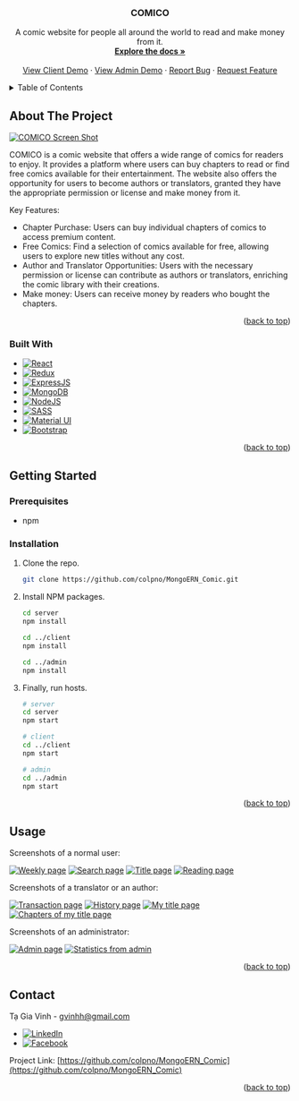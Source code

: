<a name="readme-top"></a>



<!-- PROJECT LOGO -->
<br />
<div align="center">
<h3 align="center">COMICO</h3>

  <p align="center">
    A comic website for people all around the world to read and make money from it.
    <br />
    <a href="https://github.com/colpno/MongoERN_Comic/tree/master/docs"><strong>Explore the docs »</strong></a>
    <br />
    <br />
    <a href="https://comico-comic.netlify.app">View Client Demo</a>
    ·
    <a href="https://admin-comico.netlify.app">View Admin Demo</a>
    ·
    <a href="https://github.com/colpno/MongoERN_Comic/issues">Report Bug</a>
    ·
    <a href="https://github.com/colpno/MongoERN_Comic/issues">Request Feature</a>
  </p>
</div>



<!-- TABLE OF CONTENTS -->
<details>
  <summary>Table of Contents</summary>
  <ol>
    <li>
      <a href="#about-the-project">About The Project</a>
      <ul>
        <li><a href="#built-with">Built With</a></li>
      </ul>
    </li>
    <li>
      <a href="#getting-started">Getting Started</a>
      <ul>
        <li><a href="#prerequisites">Prerequisites</a></li>
        <li><a href="#installation">Installation</a></li>
      </ul>
    </li>
    <li><a href="#usage">Usage</a></li>
    <li><a href="#contact">Contact</a></li>
  </ol>
</details>



## About The Project

[![COMICO Screen Shot][product-screenshot]](https://comico-comic.netlify.app)

COMICO is a comic website that offers a wide range of comics for readers to enjoy. It provides a platform where users can buy chapters to read or find free comics available for their entertainment. The website also offers the opportunity for users to become authors or translators, granted they have the appropriate permission or license and make money from it.

Key Features:
 * Chapter Purchase: Users can buy individual chapters of comics to access premium content.
 * Free Comics: Find a selection of comics available for free, allowing users to explore new titles without any cost.
 * Author and Translator Opportunities: Users with the necessary permission or license can contribute as authors or translators, enriching the comic library with their creations.
 * Make money: Users can receive money by readers who bought the chapters.


<p align="right">(<a href="#readme-top">back to top</a>)</p>



### Built With

* [![React][React.js]][React-url]
* [![Redux][Redux-badge]][Redux-url]
* [![ExpressJS][Expressjs-badge]][ExpressJS-url]
* [![MongoDB][MongoDB-badge]][MongoDB-url]
* [![NodeJS][NodeJS-badge]][NodeJS-url]
* [![SASS][SASS-badge]][SASS-url]
* [![Material UI][MUI-badge]][MUI-url]
* [![Bootstrap][Bootstrap.com]][Bootstrap-url]

<p align="right">(<a href="#readme-top">back to top</a>)</p>



## Getting Started

### Prerequisites

* npm

### Installation

1. Clone the repo.
   ```sh
   git clone https://github.com/colpno/MongoERN_Comic.git
   ```
2. Install NPM packages.
   ```sh
   cd server
   npm install

   cd ../client
   npm install

   cd ../admin
   npm install
   ```
3. Finally, run hosts.
   ```sh
   # server
   cd server
   npm start

   # client
   cd ../client
   npm start

   # admin
   cd ../admin
   npm start
   ```

<p align="right">(<a href="#readme-top">back to top</a>)</p>



## Usage

Screenshots of a normal user:

[![Weekly page][Weekly-page]](https://comico-comic.netlify.app/comic/weekly)
[![Search page][Search-page]](https://comico-comic.netlify.app/search)
[![Title page][Title-page]](https://comico-comic.netlify.app)
[![Reading page][Reading-page]](https://comico-comic.netlify.app)

Screenshots of a translator or an author:

[![Transaction page][Transaction-page]](https://comico-comic.netlify.app/coin/add)
[![History page][History-page]](https://comico-comic.netlify.app/bookshelf/follow)
[![My title page][My-title-page]](https://comico-comic.netlify.app/my-title)
[![Chapters of my title  page][Chapters-of-my-title-page]](https://comico-comic.netlify.app/my-title)

Screenshots of an administrator:

[![Admin page][Admin-page]](https://admin-comico.netlify.app/titles)
[![Statistics from admin][Statistics-from-admin]](https://admin-comico.netlify.app/income)

<p align="right">(<a href="#readme-top">back to top</a>)</p>



## Contact

Tạ Gia Vinh - gvinhh@gmail.com
* [![LinkedIn][linkedin-shield]][linkedin-url]
* [![Facebook][Facebook-shield]][Facebook-url]

Project Link: [https://github.com/colpno/MongoERN_Comic](https://github.com/colpno/MongoERN_Comic)

<p align="right">(<a href="#readme-top">back to top</a>)</p>



<!-- MARKDOWN LINKS & IMAGES -->
<!-- https://www.markdownguide.org/basic-syntax/#reference-style-links -->
[Facebook-shield]: https://img.shields.io/badge/Facebook-0866FF?style=for-the-badge&logo=facebook&logoColor=61DAFB
[Facebook-url]: https://www.facebook.com/profile.php?id=100005408149001
[linkedin-shield]: https://img.shields.io/badge/-LinkedIn-black.svg?style=for-the-badge&logo=linkedin&colorB=555
[linkedin-url]: https://www.linkedin.com/in/gia-vinh-t%E1%BA%A1-a2224b2a8
[React.js]: https://img.shields.io/badge/React-20232A?style=for-the-badge&logo=react&logoColor=61DAFB
[React-url]: https://reactjs.org/
[Bootstrap.com]: https://img.shields.io/badge/Bootstrap-563D7C?style=for-the-badge&logo=bootstrap&logoColor=white
[Bootstrap-url]: https://getbootstrap.com
[ExpressJS-badge]: https://img.shields.io/badge/ExpressJS-000000?style=for-the-badge&logo=express&logoColor=61DAFB
[ExpressJS-url]: https://expressjs.com/
[MUI-badge]: https://img.shields.io/badge/Material_UI-007FFF?style=for-the-badge&logo=mui&logoColor=61DAFB
[MUI-url]: https://v4.mui.com/
[MongoDB-url]: https://www.mongodb.com/
[MongoDB-badge]: https://img.shields.io/badge/MongoDB-47A248?style=for-the-badge&logo=mongodb&logoColor=61DAFB 
[NodeJS-url]: https://nodejs.org/en
[NodeJS-badge]: https://img.shields.io/badge/NodeJS-339933?style=for-the-badge&logo=nodedotjs&logoColor=61DAFB 
[SASS-url]: https://sass-lang.com/
[SASS-badge]: https://img.shields.io/badge/SASS-CC6699?style=for-the-badge&logo=sass&logoColor=61DAFB 
[Redux-url]: https://redux.js.org/
[Redux-badge]: https://img.shields.io/badge/Redux-764ABC?style=for-the-badge&logo=redux&logoColor=61DAFB 

[product-screenshot]: misc/comico-screenshot.png
[Weekly-page]: misc/weekly-page.png
[Search-page]: misc/search-page.png
[Title-page]: misc/title-page.png
[Reading-page]: misc/reading-page.png
[Transaction-page]: misc/transaction-page.png
[History-page]: misc/history-page.png
[My-title-page]: misc/my-title-page.png
[Chapters-of-my-title-page]: misc/my-title-chapter-page.png
[Admin-page]: misc/admin-screenshot.png
[Statistics-from-admin]: misc/admin-statistics.png
